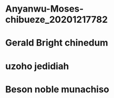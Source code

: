 # Anyanwu-Moses-chibueze_20201217782
# Gerald Bright chinedum
# uzoho jedidiah
# Beson noble munachiso
